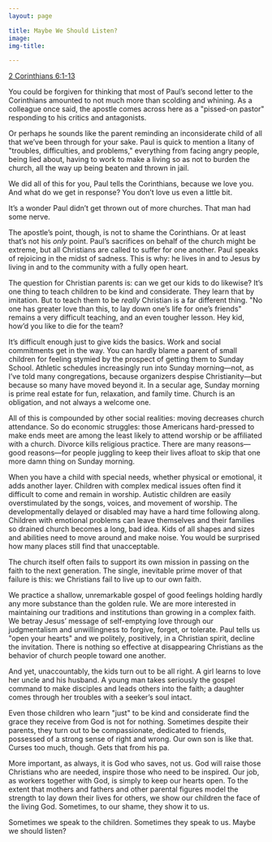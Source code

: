 ```yaml
---
layout: page

title: Maybe We Should Listen?
image:
img-title:

---
```


<a href="https://www.biblegateway.com/passage/?search=2+Corinthians+6%3A1-13&version=ERV">2 Corinthians 6:1-13</a>

You could be forgiven for thinking that most of Paul’s second letter to the Corinthians amounted to not much more than scolding and whining. As a colleague once said, the apostle comes across here as a "pissed-on pastor" responding to his critics and antagonists.

Or perhaps he sounds like the parent reminding an inconsiderate child of all that we’ve been through for your sake. Paul is quick to mention a litany of "troubles, difficulties, and problems," everything from facing angry people, being lied about, having to work to make a living so as not to burden the church, all the way up being beaten and thrown in jail.

We did all of this for you, Paul tells the Corinthians, because we love you. And what do we get in response? You don’t love us even a little bit.

It’s a wonder Paul didn’t get thrown out of more churches. That man had some nerve.

The apostle’s point, though, is not to shame the Corinthians. Or at least that’s not his <em>only</em> point. Paul’s sacrifices on behalf of the church might be extreme, but all Christians are called to suffer for one another. Paul speaks of rejoicing in the midst of sadness. This is why: he lives in and to Jesus by living in and to the community with a fully open heart.

The question for Christian parents is: can we get our kids to do likewise? It’s one thing to teach children to be kind and considerate. They learn that by imitation. But to teach them to be <em>really</em> Christian is a far different thing. "No one has greater love than this, to lay down one’s life for one’s friends" remains a very difficult teaching, and an even tougher lesson. Hey kid, how’d you like to die for the team?

It’s difficult enough just to give kids the basics. Work and social commitments get in the way. You can hardly blame a parent of small children for feeling stymied by the prospect of getting them to Sunday School. Athletic schedules increasingly run into Sunday morning—not, as I’ve told many congregations, because organizers despise Christianity—but because so many have moved beyond it. In a secular age, Sunday morning is prime real estate for fun, relaxation, and family time. Church is an obligation, and not always a welcome one. 

All of this is compounded by other social realities: moving decreases church attendance. So do economic struggles: those Americans hard-pressed to make ends meet are among the least likely to attend worship or be affiliated with a church. Divorce kills religious practice. There are many reasons—good reasons—for people juggling to keep their lives afloat to skip that one more damn thing on Sunday morning.

When you have a child with special needs, whether physical or emotional, it adds another layer. Children with complex medical issues often find it difficult to come and remain in worship. Autistic children are easily overstimulated by the songs, voices, and movement of worship. The developmentally delayed or disabled may have a hard time following along. Children with emotional problems can leave themselves and their families so drained church becomes a long, bad idea. Kids of all shapes and sizes and abilities need to move around and make noise. You would be surprised how many places still find that unacceptable.

The church itself often fails to support its own mission in passing on the faith to the next generation. The single, inevitable prime mover of that failure is this: we Christians fail to live up to our own faith.

We practice a shallow, unremarkable gospel of good feelings holding hardly any more substance than the golden rule. We are more interested in maintaining our traditions and institutions than growing in a complex faith. We betray Jesus’ message of self-emptying love through our judgmentalism and unwillingness to forgive, forget, or tolerate. Paul tells us "open your hearts" and we politely, positively, in a Christian spirit, decline the invitation. There is nothing so effective at disappearing Christians as the behavior of church people toward one another.

And yet, unaccountably, the kids turn out to be all right. A girl learns to love her uncle and his husband. A young man takes seriously the gospel command to make disciples and leads others into the faith; a daughter comes through her troubles with a seeker’s soul intact. 

Even those children who learn "just" to be kind and considerate find the grace they receive from God is not for nothing. Sometimes despite their parents, they turn out to be compassionate, dedicated to friends, possessed of a strong sense of right and wrong. Our own son is like that. Curses too much, though. Gets that from his pa.

More important, as always, it is God who saves, not us. God will raise those Christians who are needed, inspire those who need to be inspired. Our job, as workers together with God, is simply to keep our hearts open. To the extent that mothers and fathers and other parental figures model the strength to lay down their lives for others, we show our children the face of the living God. Sometimes, to our shame, they show it to us.

Sometimes we speak to the children. Sometimes they speak to us. Maybe we should listen?